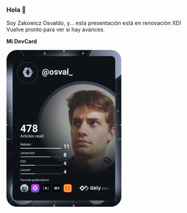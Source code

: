 ### Hola 👋

Soy Zakowicz Osvaldo, y... esta presentación está en renovación XD!
Vuelve pronto para ver si hay avances.

**Mi DevCard**

<a href="https://app.daily.dev/Osval_">
  <img src="https://github.com/OsvaldoZakowicz/OsvaldoZakowicz/blob/main/devcard.svg" width="300" alt="OsvaldoEmanuel's Dev Card"/>
</a>
